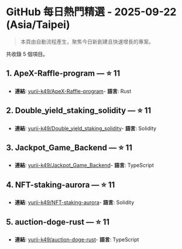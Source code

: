 # GitHub 每日熱門精選 - 2025-09-22 (Asia/Taipei)

> 本頁由自動流程產生，聚焦今日新創建且快速增長的專案。

共收錄 5 個項目。

## 1. ApeX-Raffle-program — ⭐ 11

- **連結**: [yurii-k49/ApeX-Raffle-program](https://github.com/yurii-k49/ApeX-Raffle-program)- **語言**: Rust


## 2. Double_yield_staking_solidity — ⭐ 11

- **連結**: [yurii-k49/Double_yield_staking_solidity](https://github.com/yurii-k49/Double_yield_staking_solidity)- **語言**: Solidity


## 3. Jackpot_Game_Backend — ⭐ 11

- **連結**: [yurii-k49/Jackpot_Game_Backend](https://github.com/yurii-k49/Jackpot_Game_Backend)- **語言**: TypeScript


## 4. NFT-staking-aurora — ⭐ 11

- **連結**: [yurii-k49/NFT-staking-aurora](https://github.com/yurii-k49/NFT-staking-aurora)- **語言**: Solidity


## 5. auction-doge-rust — ⭐ 11

- **連結**: [yurii-k49/auction-doge-rust](https://github.com/yurii-k49/auction-doge-rust)- **語言**: TypeScript



